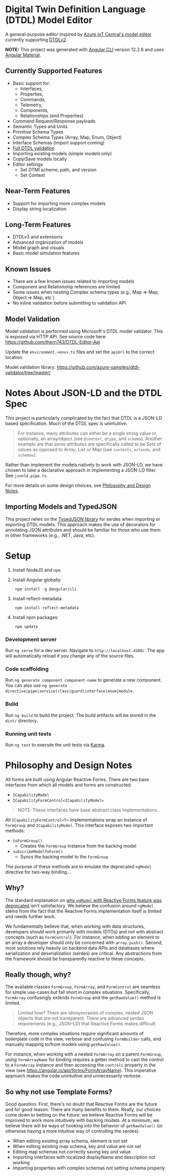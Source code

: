 # Digital Twin Definition Language (DTDL) Model Editor

A general-purpose editor inspired by [Azure IoT Central's model editor](https://docs.microsoft.com/en-us/azure/iot-central/core/howto-set-up-template) currently supporting [DTDLv2](https://github.com/Azure/opendigitaltwins-dtdl/blob/master/DTDL/v2/dtdlv2.md).

**NOTE:** This project was generated with [Angular CLI](https://github.com/angular/angular-cli) version 12.2.6 and uses [Angular Material](https://material.angular.io/).

## Currently Supported Features
* Basic support for:
  * Interfaces,
  * Properties,
  * Commands,
  * Telemetry,
  * Components,
  * Relationships (and Properties)
* Command Request/Response payloads
* Semantic Types and Units
* Primitive Schema Types
* Complex Schema Types (Array, Map, Enum, Object)
* Interface Schemas (import support coming)
* [Full DTDL validation](#model-validation)
* Importing existing models (simple models only)
* Copy/Save models locally
* Editor settings
  * Set DTMI scheme, path, and version 
  * Set Context

## Near-Term Features
* Support for importing more complex models
* Display string localization

## Long-Term Features
* DTDLv3 and extensions
* Advanced organization of models
* Model graph and visuals
* Basic model simulation features

## Known Issues
* There are a few known issues related to importing models
* Component and Relationship references are limited
* Some issues when nesting Complex schema types (e.g., Map => Map, Object => Map, etc )
* No inline validation before submitting to validation API

## Model Validation

Model validation is performed using Microsoft's DTDL model validator. This is exposed via HTTP API. See source code here: https://github.com/thern743/DTDL-Editor-Api
  
Update the `environment.<env>.ts` files and set the `apiUrl` to the correct location. 

Model validation library:  https://github.com/azure-samples/dtdl-validator/tree/master/

# Notes About JSON-LD and the DTDL Spec

This project is particularly complicated by the fact that DTDL is a JSON-LD based specification. Much of the DTDL spec is unintuitive.

> For instance, many attributes can either be a single string value or, optionally, an array/object (see `@context`,  `@type`, and `schema`). Another example are that some attributes are specifically called to be *Sets* of values as opposed to *Array*, *List* or *Map* (see `contents`, `extends`, and `schemas`).

Rather than implement the models natively to work with JSON-LD, we have chosen to take a declarative approach in implementing a JSON-LD filter. See `jsonld.pipe.ts`.

For more details on some design choices, see [Philosophy and Design Notes](#philosophy-and-design-notes).

## Importing Models and TypedJSON

This project relies on the [TypedJSON library](https://github.com/JohnWeisz/TypedJSON) for serdes when importing or exporting DTDL models. This approach makes the use of decorators for annotating JSON attributes and should be familiar for those who use them in other frameworks (e.g., .NET, Java, etc).

# Setup

1. Install NodeJS and `npm`.

2. Install Angular globally:

        npm install -g @angular/cli

3. Install reflect-metadata:

        npm install reflect-metadata

4. Install npm packages:

        npm update

### Development server

Run `ng serve` for a dev server. Navigate to `http://localhost:4200/`. The app will automatically reload if you change any of the source files.

### Code scaffolding

Run `ng generate component component-name` to generate a new component. You can also use `ng generate directive|pipe|service|class|guard|interface|enum|module`.

### Build

Run `ng build` to build the project. The build artifacts will be stored in the `dist/` directory.

### Running unit tests

Run `ng test` to execute the unit tests via [Karma](https://karma-runner.github.io).

# Philosophy and Design Notes

All forms are built using Angular Reactive Forms. There are two base interfaces from which all models and forms are constructed:

* `ICapabilityModel`
* `ICapabilityFormControl<ICapabilityModel>`

> NOTE: These interfaces have base abstract class implementations.

All `ICapabilityFormControl<T>` implementations wrap an instance of `FormGroup` and `ICapabilityModel`. This interface exposes two important methods:

* `toFormGroup()`
  - Creates the `FormGroup` instance from the backing model
* `subscribeModelToForm()`
  - Syncs the backing model to the `FormGroup`


The purpose of these methods are to emulate the deprecated `ngModel` directive for two-way binding...

## Why? 

The standard explanation on [why `ngModel` with Reactive Forms feature was deprecated](https://angular.io/guide/deprecations#ngmodel-with-reactive-forms) isn't satisfactory. We believe the confusion around `ngModel` stems from the fact that the Reactive Forms implementation itself is limited and needs further work. 

We fundamentally believe that, when working with data structures, developers should work primarily with models (DTOs) and not with abstract concepts (such as `FormControl`). For instance, when adding an element to an array a developer should only be concerned with `array.push()`. Second, most solutions rely heavily on backend data APIs and databases where serialization and deserialization (serdes) are critical. Any abstractions from the framework should be transparently reactive to these concepts.

## Really though, why?

The available classes `FormGroup`, `FormArray`, and `FormControl` are seamless for simple use-cases but fall short in complex situations. Specifically, `FormArray` confusingly extends `FormGroup` and the `getRawValue()` method is limited. 

> Limited how? There are idiosyncrasies of complex, nested JSON objects that are not transparent. There are advanced serdes requirements (e.g., JSON-LD) that Reactive Forms makes difficult.

Therefore, more complex situations require significant amounts of boilerplate code in the view, verbose and confusing `FormBuilder` calls, and manually mapping to/from models using `getRawValue()`. 

For instance, when working with a nested `FormArray` on a parent `FormGroup`, using `formArrayName` for binding requires a getter method to cast the control to a `FormArray` instance and then accessing the `controls` property in the view (see https://angular.io/api/forms/FormArrayName). This imperative approach makes the code unintuitive and unnecessarily verbose.

## So why not use Template Forms? 

Good question. First, there's no doubt that Reactive Forms are the future and for good reason. There are many benefits to them. Really, our choices come down to betting on the future: we believe Reactive Forms will be improved to work more intuitively with backing models. At a minimum, we believe there will be ways of hooking into the behavior of `getRawValue()` (or otherwise having a more intuitive way of controlling the serdes).

- When editing existing array schema, element is not set
- When editing existing map schema, key and value are not set
- Editing map schemas not correctly saving key and value
- Importing interfaces with localized displayName and description not working
- Importing properties with complex schemas not setting schema properly
